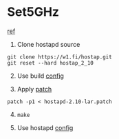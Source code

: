 # Set5GHz

[ref](https://tildearrow.org/?p=post&month=7&year=2022&item=lar)

1. Clone hostapd source

```
git clone https://w1.fi/hostap.git
git reset --hard hostap_2_10
```

2. Use build [config](.config)

3. Apply [patch](hostapd-2.10-lar.patch)

```
patch -p1 < hostapd-2.10-lar.patch
```

4. `make`

5. Use hostapd [config](wlan0.conf)


